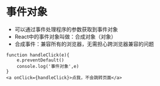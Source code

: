 # 事件对象
- 可以通过事件处理程序的参数获取到事件对象
- React中的事件对象叫做：合成对象（对象）
- 合成事件：兼容所有的浏览器，无需担心跨浏览器兼容的问题

```
function handleClick(e){
    e.preventDefault()
    console.log('事件对象',e)
}
<a onClick={handleClick}>点我，不会跳转页面</a>
```